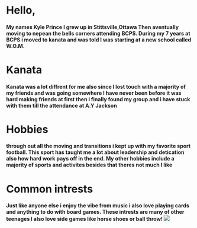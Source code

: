 # Hello,
#### My names Kyle Prince I grew up in Stittsville,Ottawa Then aventually moving to nepean the bells corners attending BCPS. During my 7 years at BCPS i moved to kanata and was told I was starting at a new school called W.O.M.   
# Kanata 
#### Kanata was a lot diffrent for me also since I lost touch with a majority of my friends and was going somewhere I have never been before it was hard making friends at first then i finally found my group and i have stuck with them till the attendance at A.Y Jackson   
# Hobbies 
#### through out all the moving and transitions i kept up with my favorite sport football. This sport has taught me a lot about leadership and detication also how hard work pays off in the end. My other hobbies include a majority of sports and activites besides that theres not much I like
# Common intrests 
#### Just like anyone else i enjoy the vibe from music i also love playing cards and anything to do with board games. These intrests are many of other teenages I also love side games like horse shoes or ball throw! <img src="https://i.pinimg.com/736x/56/9c/b5/569cb5933593915fc9dc6cf144805f6d.jpg"> 
